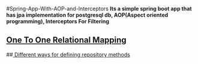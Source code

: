 #Spring-App-With-AOP-and-Interceptors
**Its a simple spring boot app that has jpa implementation for postgresql db, AOP(Aspect oriented programming), Interceptors For Filtering**
## [One To One Relational Mapping]("https://www.baeldung.com/jpa-one-to-one")
##[ Different ways for defining repository methods](https://docs.spring.io/spring-data/jpa/docs/1.5.0.RELEASE/reference/html/jpa.repositories.html)
